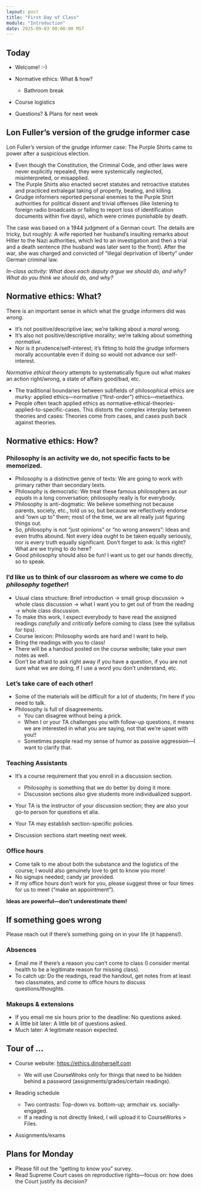 ```yaml
---
layout: post
title: "First Day of Class"
module: "Introduction"
date: 2025-09-03 00:00:00 MST
---
```


## Today

- Welcome! :-)
- Normative ethics: What & how?
  - Bathroom break

- Course logistics
- Questions? & Plans for next week

## Lon Fuller’s version of the grudge informer case

Lon Fuller’s version of the grudge informer case: The Purple Shirts came to power after a suspicious election.

- Even though the Constitution, the Criminal Code, and other laws were never explicitly repealed, they were systemically neglected, misinterpreted, or misapplied.
- The Purple Shirts also enacted secret statutes and retroactive statutes and practiced extralegal taking of property, beating, and killing.
- Grudge informers reported personal enemies to the Purple Shirt authorities for political dissent and trivial offenses (like listening to foreign radio broadcasts or failing to report loss of identification documents within five days), which were crimes punishable by death.

The case was based on a 1944 judgment of a German court. The details are tricky, but roughly: A wife reported her husband’s insulting remarks about Hitler to the Nazi authorities, which led to an investigation and then a trial and a death sentence (the husband was later sent to the front). After the war, she was charged and convicted of “illegal deprivation of liberty” under German criminal law.

*In-class activity: What does each deputy argue we should do, and why? What do you think we should do, and why?*

## Normative ethics: What?

There is an important sense in which what the grudge informers did was *wrong*.

- It’s not positive/descriptive law; we’re talking about a *moral* wrong.
- It’s also not positive/descriptive morality; we’re talking about something *normative*.
- Nor is it prudence/self-interest; it’s fitting to hold the grudge informers morally accountable even if doing so would not advance our self-interest.

*Normative ethical theory* attempts to systematically figure out what makes an action right/wrong, a state of affairs good/bad, etc.

- The traditional boundaries between subfields of philosophical ethics are murky: applied ethics—normative (“first-order”) ethics—metaethics.
- People often teach applied ethics as normative-ethical-theories-applied-to-specific-cases. This distorts the complex interplay between theories and cases: Theories come from cases, and cases push back against theories.

## Normative ethics: How?

### Philosophy is an activity we do, not specific facts to be memorized.

- Philosophy is a distinctive genre of texts: We are going to work with primary rather than secondary texts.
- Philosophy is democratic: We treat these famous philosophers as *our equals* in a long conversation; philosophy really is for everybody.
- Philosophy is anti-dogmatic: We believe something not because parents, society, etc., told us so, but because we reflectively endorse and “own up to” them; most of the time, we are all really just figuring things out.
- So, philosophy is not “just opinions” or “no wrong answers”: Ideas and even truths abound. Not every idea ought to be taken equally seriously, nor is every truth equally significant. Don’t forget to ask: Is this right? What are we trying to do here?
- Good philosophy should also be fun! I want us to get our hands directly, so to speak.

### I’d like us to think of our classroom as where we come to *do philosophy together*!

- Usual class structure: Brief introduction -> small group discussion -> whole class discussion -> what I want you to get out of from the reading -> whole class discussion.
- To make this work, I expect everybody to have read the assigned readings *carefully* and *critically* before coming to class (see the syllabus for tips).
- Course lexicon: Philosophy words are hard and I want to help.
- Bring the readings with you to class!
- There will be a handout posted on the course website; take your own notes as well.
- Don’t be afraid to ask right away if you have a question, if you are not sure what we are doing, if I use a word you don’t understand, etc.

### Let’s take care of each other!

- Some of the materials will be difficult for a lot of students; I’m here if you need to talk.
- Philosophy is full of disagreements.
  - You can disagree without being a prick.
  - When I or your TA challenges you with follow-up questions, it means we are interested in what you are saying, not that we’re upset with you!!
  - Sometimes people read my sense of humor as passive aggression—I want to clarify that.

### Teaching Assistants

- It’s a course requirement that you enroll in a discussion section.
  - Philosophy is something that we do better by doing it more.
  - Discussion sections also give students more individualized support.

- Your TA is the instructor of your discussion section; they are also your go-to person for questions et alia.
- Your TA may establish section-specific policies.
- Discussion sections start meeting next week.

### Office hours

- Come talk to me about both the substance and the logistics of the course; I would also genuinely love to get to know you more!
- No signups needed; candy jar provided.
- If my office hours don’t work for you, please suggest three or four times for us to meet (“make an appointment”).

**Ideas are powerful—don’t underestimate them!**

## If something goes wrong

Please reach out if there’s something going on in your life (it happens!).

### Absences

- Email me if there’s a reason you can’t come to class (I consider mental health to be a legitimate reason for missing class).
- To catch up: Do the readings, read the handout, get notes from at least two classmates, and come to office hours to discuss questions/thoughts.

### Makeups & extensions

- If you email me six hours prior to the deadline: No questions asked.
- A little bit later: A little bit of questions asked.
- Much later: A legitimate reason expected.

## Tour of …

- Course website: <https://ethics.dingherself.com>
  - We will use CourseWroks only for things that need to be hidden behind a password (assignments/grades/certain readings).
- Reading schedule
  - Two contrasts: Top-down vs. bottom-up; armchair vs. socially-engaged.
  - If a reading is not directly linked, I will upload it to CourseWorks > Files.
  
- Assignments/exams

## Plans for Monday

- Please fill out the “getting to know you” survey.
- Read Supreme Court cases on reproductive rights—focus on: how does the Court justify its decision?
